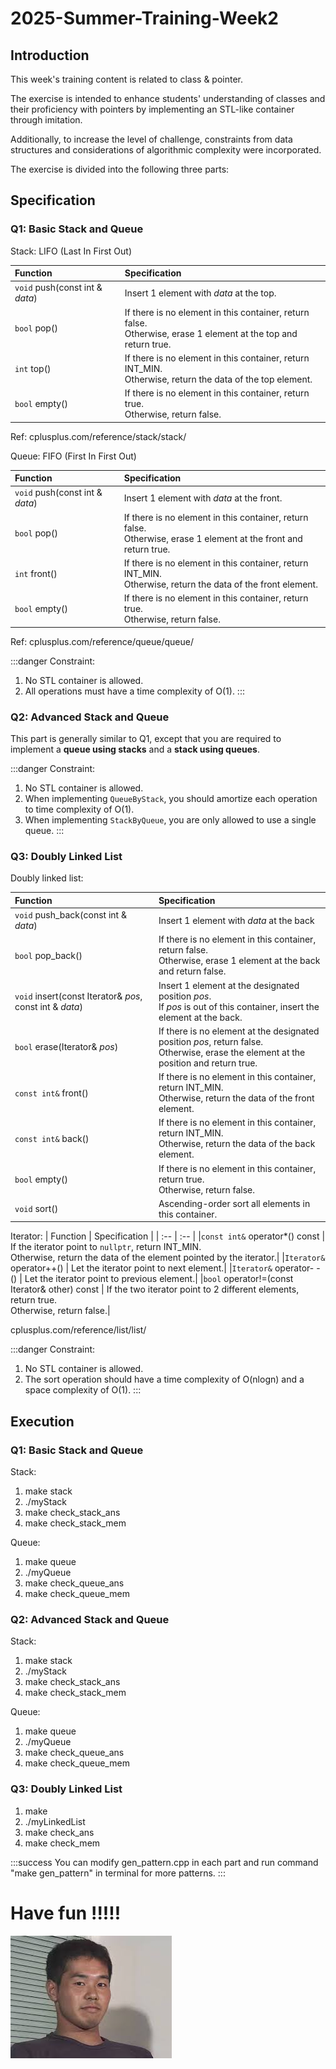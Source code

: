 2025-Summer-Training-Week2
===

Introduction
---

This week's training content is related to class & pointer.

The exercise is intended to enhance students' understanding of classes and their proficiency with pointers by implementing an STL-like container through imitation.

Additionally, to increase the level of challenge, constraints from data structures and considerations of algorithmic complexity were incorporated.

The exercise is divided into the following three parts:

Specification
---
### Q1: Basic Stack and Queue
Stack: LIFO (Last In First Out)

| Function | Specification |
| :-- | :--  |
| `void` push(const int & *data*) | Insert 1 element with *data* at the top. |
| `bool` pop() | If there is no element in this container, return false. <br> Otherwise, erase 1 element at the top and return true.|
| `int` top() | If there is no element in this container, return INT_MIN. <br> Otherwise, return the data of the top element.|
| `bool` empty() | If there is no element in this container, return true. <br> Otherwise, return false.|

Ref: cplusplus.com/reference/stack/stack/

Queue: FIFO (First In First Out)

| Function | Specification |
| :-- | :--  |
| `void` push(const int & *data*) | Insert 1 element with *data* at the front. |
| `bool` pop() | If there is no element in this container, return false. <br> Otherwise, erase 1 element at the front and return true.|
| `int` front() | If there is no element in this container, return INT_MIN. <br> Otherwise, return the data of the front element.|
| `bool` empty() | If there is no element in this container, return true. <br> Otherwise, return false.|

Ref: cplusplus.com/reference/queue/queue/

:::danger
Constraint:
1. No STL container is allowed.
2. All operations must have a time complexity of O(1).
:::

### Q2: Advanced Stack and Queue
This part is generally similar to Q1, except that you are required to implement a **queue using stacks** and a **stack using queues**.

:::danger
Constraint:
1. No STL container is allowed.
2. When implementing `QueueByStack`, you should amortize each operation to time complexity of O(1).
3. When implementing `StackByQueue`, you are only allowed to use a single queue.
:::

### Q3: Doubly Linked List 
Doubly linked list: 

| Function | Specification |
| :-- | :--  |
| `void` push_back(const int & *data*) | Insert 1 element with *data* at the back |
| `bool` pop_back() | If there is no element in this container, return false. <br> Otherwise, erase 1 element at the back and return false.|
| `void` insert(const Iterator& *pos*, const int & *data*) | Insert 1 element at the designated position *pos*. <br> If *pos* is out of this container, insert the element at the back.|
| `bool` erase(Iterator& *pos*) | If there is no element at the designated position *pos*, return false. <br> Otherwise, erase the element at the position and return true.|
| `const int&` front() | If there is no element in this container, return INT_MIN. <br> Otherwise, return the data of the front element.|
| `const int&` back() | If there is no element in this container, return INT_MIN. <br> Otherwise, return the data of the back element.|
| `bool` empty() | If there is no element in this container, return true. <br> Otherwise, return false.|
| `void` sort() | Ascending-order sort all elements in this container.|

Iterator:
| Function | Specification |
| :-- | :--  |
|`const int&` operator*() const | If the iterator point to `nullptr`, return INT_MIN. <br> Otherwise, return the data of the element pointed by the iterator.|
|`Iterator&` operator++() | Let the iterator point to next element.|
|`Iterator&` operator- -() | Let the iterator point to previous element.|
|`bool` operator!=(const Iterator& other) const | If the two iterator point to 2 different elements, return true. <br> Otherwise, return false.|

cplusplus.com/reference/list/list/

:::danger
Constraint:
1. No STL container is allowed.
2. The sort operation should have a time complexity of O(nlogn) and a space complexity of O(1).
:::

Execution
---
### Q1: Basic Stack and Queue
Stack:
1. make stack
2. ./myStack
3. make check_stack_ans
4. make check_stack_mem

Queue:
1. make queue
2. ./myQueue
3. make check_queue_ans
4. make check_queue_mem

### Q2: Advanced Stack and Queue
Stack:
1. make stack
2. ./myStack
3. make check_stack_ans
4. make check_stack_mem

Queue:
1. make queue
2. ./myQueue
3. make check_queue_ans
4. make check_queue_mem

### Q3: Doubly Linked List
1. make
2. ./myLinkedList
3. make check_ans
4. make check_mem

:::success
You can modify gen_pattern.cpp in each part and run command "make gen_pattern" in terminal for more patterns.
:::

# Have fun \!\!\!\!\!
![114514](Image/114514.jpg)
